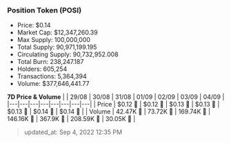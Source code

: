 
  ### Position Token (POSI)
  - Price: $0.14
  - Market Cap: $12,347,260.39
  - Max Supply: 100,000,000
  - Total Supply: 90,971,199.195
  - Circulating Supply: 90,732,952.008
  - Total Burn: 238,247.187
  - Holders: 605,254
  - Transactions: 5,364,394
  - Volume: $377,646,441.77

  **7D Price & Volume**
  | | 29&#x2F;08 | 30&#x2F;08 | 31&#x2F;08 | 01&#x2F;09 | 02&#x2F;09 | 03&#x2F;09 | 04&#x2F;09 |
  |---|---|---|---|---|---|---|---|
  | Price | $0.12 🔻 | $0.12 🔻 | $0.13 🚀 | $0.13 🔻 | $0.13 🚀 | $0.14 🚀 | $0.14 🔻 |
  | Volume | 42.47K 🔻 | 73.72K 🚀 | 169.74K 🚀 | 146.16K 🔻 | 367.9K 🚀 | 208.59K 🔻 | 30.05K 🔻 |

  > updated_at: Sep 4, 2022 12:35 PM
